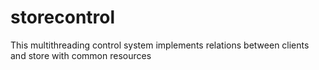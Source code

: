 # storecontrol
This multithreading control system implements relations between clients and store with common resources
